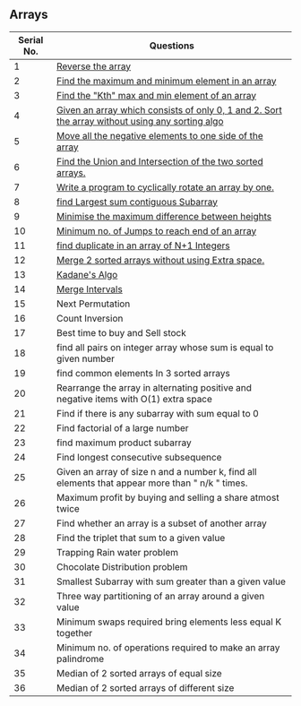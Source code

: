 ## Arrays
Serial No. | Questions
| --- | ----------- |
1 | [Reverse the array](1-Reverse)
2 | [Find the maximum and minimum element in an array](2-Max%20and%20Min%20in%20Array)
3 | [Find the "Kth" max and min element of an array](3-Kth%20Max%20and%20Min%20in%20Array)
4 | [Given an array which consists of only 0, 1 and 2. Sort the array without using any sorting algo](4-Sort%20Array%20of%200%201%202)
5 | [Move all the negative elements to one side of the array](5-Move%20Negative%20Elements%20of%20Array)
6 | [Find the Union and Intersection of the two sorted arrays.](6-Union%20and%20Intersection%20of%202%20Arrays)
7 | [Write a program to cyclically rotate an array by one.](7-Rotate%20Array)
8 | [find Largest sum contiguous Subarray](8-Largest%20Sum%20Contiguous%20Subarray)
9 | [Minimise the maximum difference between heights](9-Minimize%20Difference)
10 | [Minimum no. of Jumps to reach end of an array](10-Minimum%20Jumps%20to%20Reach%20End)
11 | [find duplicate in an array of N+1 Integers](11-Duplicate%20in%20Array)
12 | [Merge 2 sorted arrays without using Extra space.](12-Merge%20two%20sorted%20arrays)
13 | [Kadane's Algo](13%20-%20Kadane's%20Algorithm)
14 | [Merge Intervals](14%20-%20Merge%20Intervals)
15 | Next Permutation
16 | Count Inversion
17 | Best time to buy and Sell stock
18 | find all pairs on integer array whose sum is equal to given number
19 | find common elements In 3 sorted arrays
20 | Rearrange the array in alternating positive and negative items with O(1) extra space
21 | Find if there is any subarray with sum equal to 0
22 | Find factorial of a large number
23 | find maximum product subarray
24 | Find longest consecutive subsequence
25 | Given an array of size n and a number k, find all elements that appear more than " n/k " times.
26 | Maximum profit by buying and selling a share atmost twice
27 | Find whether an array is a subset of another array
28 | Find the triplet that sum to a given value
29 | Trapping Rain water problem
30 | Chocolate Distribution problem
31 | Smallest Subarray with sum greater than a given value
32 | Three way partitioning of an array around a given value
33 | Minimum swaps required bring elements less equal K together
34 | Minimum no. of operations required to make an array palindrome
35 | Median of 2 sorted arrays of equal size
36 | Median of 2 sorted arrays of different size